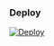
### Deploy

[![Deploy](https://www.herokucdn.com/deploy/button.svg)](https://heroku.com/deploy?template=https://github.com/MuhammedRk/MyUnlimetedFilter)


